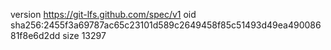 version https://git-lfs.github.com/spec/v1
oid sha256:2455f3a69787ac65c23101d589c2649458f85c51493d49ea49008681f8e6d2dd
size 13297
